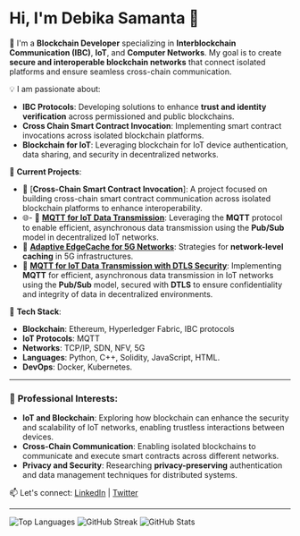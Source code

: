 # Hi, I'm Debika Samanta 👋

🔗 I'm a **Blockchain Developer** specializing in **Interblockchain Communication (IBC)**, **IoT**, and **Computer Networks**. My goal is to create **secure and interoperable blockchain networks** that connect isolated platforms and ensure seamless cross-chain communication.

💡 I am passionate about:
- **IBC Protocols**: Developing solutions to enhance **trust and identity verification** across permissioned and public blockchains.
- **Cross Chain Smart Contract Invocation**: Implementing smart contract invocations across isolated blockchain platforms.
- **Blockchain for IoT**: Leveraging blockchain for IoT device authentication, data sharing, and security in decentralized networks.
  

🚀 **Current Projects**:
- 📡 [**Cross-Chain Smart Contract Invocation**]: A project focused on building cross-chain smart contract communication across isolated blockchain platforms to enhance interoperability.
- 🌐- 📡 [**MQTT for IoT Data Transmission**](https://github.com/debika-samanta/Mqtt-Bord-game-AWS): Leveraging the **MQTT** protocol to enable efficient, asynchronous data transmission using the **Pub/Sub** model in decentralized IoT networks.
- 📄 [**Adaptive EdgeCache for 5G Networks**](https://github.com/debika-samanta/GnodeB_Cache): Strategies for **network-level caching** in 5G infrastructures.
- 🔐 [**MQTT for IoT Data Transmission with DTLS Security**](https://github.com/debika-samanta/SEcure_chat): Implementing **MQTT** for efficient, asynchronous data transmission in IoT networks using the **Pub/Sub** model, secured with **DTLS** to ensure confidentiality and integrity of data in decentralized environments.


🔧 **Tech Stack**:
- **Blockchain**: Ethereum, Hyperledger Fabric, IBC protocols
- **IoT Protocols**: MQTT
- **Networks**: TCP/IP, SDN, NFV, 5G
- **Languages**: Python, C++, Solidity, JavaScript, HTML.
- **DevOps**: Docker, Kubernetes.

---

### 💼 **Professional Interests**:
- **IoT and Blockchain**: Exploring how blockchain can enhance the security and scalability of IoT networks, enabling trustless interactions between devices.
- **Cross-Chain Communication**: Enabling isolated blockchains to communicate and execute smart contracts across different networks.
- **Privacy and Security**: Researching **privacy-preserving** authentication and data management techniques for distributed systems.

📫 Let's connect: [LinkedIn](https://www.linkedin.com/in/debika-samanta-660a361a8/) | [Twitter](your-twitter-link)

---

![Top Languages](https://github-readme-stats.vercel.app/api/top-langs/?username=debika-samanta&layout=compact&theme=radical)
![GitHub Streak](https://github-readme-streak-stats.herokuapp.com/?user=debika-samanta&theme=radical)
![GitHub Stats](https://github-readme-stats.vercel.app/api?username=debika-samanta&show_icons=true&theme=radical)
